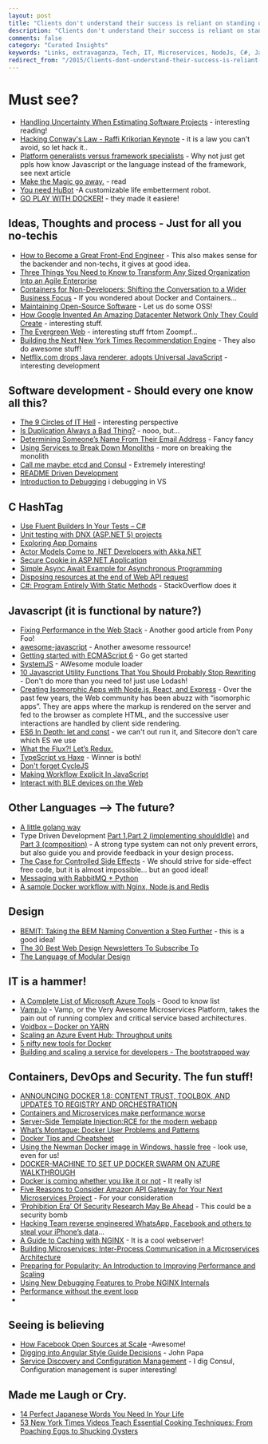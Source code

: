 ```yaml
---
layout: post
title: "Clients don't understand their success is reliant on standing out, not fitting in."
description: "Clients don't understand their success is reliant on standing out, not fitting in."
comments: false
category: "Curated Insights"
keywords: "Links, extravaganza, Tech, IT, Microservices, NodeJs, C#, Javascript, Solution architecture"
redirect_from: "/2015/Clients-dont-understand-their-success-is-reliant-on-standing-out-not-fitting-in/"
---
```

#  Must see? #
 * [Handling Uncertainty When Estimating Software Projects](https://www.lullabot.com/articles/handling-uncertainty-when-estimating-software-projects) - interesting reading!
 * [Hacking Conway's Law - Raffi Krikorian Keynote](https://www.youtube.com/watch?v=Lwdhw8aI8es&list=PL055Epbe6d5YhDchEvY3O4nIuSLYyrx7K&index=13) - it is a law you can't avoid, so let hack it..
 * [Platform generalists versus framework specialists](https://lostechies.com/jimmybogard/2015/08/11/platform-generalists-versus-framework-specialists/) - Why not just get ppls how know Javascript or the language instead of the framework, see next article
 * [Make the Magic go away.](http://blog.8thlight.com/uncle-bob/2015/08/06/let-the-magic-die.html) - read
 * [You need HuBot](  http://hubot.github.com) -A customizable life embetterment robot.
 * [GO PLAY WITH DOCKER!](https://www.docker.com/toolbox) - they made it easiere!


##  Ideas, Thoughts and process - Just for all you no-techis ##
 * [How to Become a Great Front-End Engineer](http://philipwalton.com/articles/how-to-become-a-great-front-end-engineer/) - This also makes sense for the backender and non-techs, it gives at good idea.
 * [Three Things You Need to Know to Transform Any Sized Organization Into an Agile Enterprise]( http://www.leadingagile.com/2015/08/three-things-you-need-to-know-to-transform-any-sized-organization-into-an-agile-enterprise-agile2015/)
 * [Containers for Non-Developers: Shifting the Conversation to a Wider Business Focus](http://thenewstack.io/containers-non-developers-shifting-conversation-wider-business-focus/) - If you wondered about Docker and Containers...
 * [Maintaining Open-Source Software](http://ponyfoo.com/articles/maintainable-oss) - Let us do some OSS!
 * [How Google Invented An Amazing Datacenter Network Only They Could Create](http://highscalability.com/blog/2015/8/10/how-google-invented-an-amazing-datacenter-network-only-they.html) - interesting stuff.
 * [The Evergreen Web](http://www.hanselman.com/blog/TheEvergreenWeb.aspx) - interesting stuff frtom Zoompf...
 * [Building the Next New York Times Recommendation Engine](http://open.blogs.nytimes.com/2015/08/11/building-the-next-new-york-times-recommendation-engine/?_r=0) - They also do awesome stuff!
 * [Netflix.com drops Java renderer, adopts Universal JavaScript](https://jaxenter.com/netflix-com-drops-java-renderer-adopts-universal-javascript-119529.html?utm_content=bufferefce3&utm_medium=social&utm_source=twitter.com&utm_campaign=buffer) - interesting development

##  Software development - Should every one know all this? ##
 * [The 9 Circles of IT Hell](http://blog.upwardsmotion.com/the-9-circles-of-it-hell/) - interesting perspective
 * [Is Duplication Always a Bad Thing?](http://www.ebaytechblog.com/2015/08/06/is-duplication-always-a-bad-thing/) - nooo, but...
 * [Determining Someone’s Name From Their Email Address](https://zoompf.com/blog/2015/08/determining-someones-name-from-their-email-address) - Fancy fancy
 * [Using Services to Break Down Monoliths](http://engineeringblog.yelp.com/2015/03/using-services-to-break-down-monoliths.html) - more on breaking the monolith
 * [Call me maybe: etcd and Consul](https://aphyr.com/posts/316-call-me-maybe-etcd-and-consul) - Extremely interesting!
 * [README Driven Development](http://ponyfoo.com/articles/readme-driven-development)
 * [Introduction to Debugging](http://blogs.msdn.com/b/visualstudio/archive/2015/08/11/introduction-to-debugging.aspx) i debugging in VS

 
##  **C HashTag** ##
 * [Use Fluent Builders In Your Tests – C#](http://www.cognim.co.uk/use-fluent-builders-in-your-tests/)
 * [Unit testing with DNX (ASP.NET 5) projects](http://blogs.msdn.com/b/webdev/archive/2015/08/06/unit-testing-with-dnx-asp-net-5-projects.aspx)
 * [Exploring App Domains](http://www.infragistics.com/community/blogs/codefusion/archive/2015/08/04/exploring-app-domains.aspx)
 * [Actor Models Come to .NET Developers with Akka.NET](http://dontcodetired.com/blog/post/Actor-Models-Come-to-NET-Developers-with-AkkaNET.aspx)
 * [Secure Cookie in ASP.NET Application](http://www.abhijainsblog.com/2015/08/secure-cookie-in-aspnet-application.html)
 * [Simple Async Await Example for Asynchronous Programming](http://www.microsoft.com/en-gb/developers/articles/week02aug15/simple-async-await-example-for-asynchronous-programming/)
 * [Disposing resources at the end of Web API request](http://www.strathweb.com/2015/08/disposing-resources-at-the-end-of-web-api-request/)
 * [C#: Program Entirely With Static Methods](http://mikehadlow.blogspot.co.uk/2015/08/c-program-entirely-with-static-methods.html) - StackOverflow does it

##  Javascript (it is functional by nature?) ##
 * [Fixing Performance in the Web Stack](http://ponyfoo.com/articles/fixing-web-performance) - Another good article from Pony Foo!
 * [awesome-javascript](https://github.com/sorrycc/awesome-javascript) - Another awesome ressource!
 * [Getting started with ECMAScript 6](http://www.2ality.com/2015/08/getting-started-es6.html) - Go get started
 * [SystemJS](https://github.com/systemjs/systemjs?) - AWesome module loader
 * [10 Javascript Utility Functions That You Should Probably Stop Rewriting](http://colintoh.com/blog/lodash-10-javascript-utility-functions-stop-rewriting) - Don't do more than you need to! just use Lodash!
 * [Creating Isomorphic Apps with Node.js, React, and Express](http://www.sitepoint.com/creating-isomorphic-apps-node-js-react-express/) - Over the past few years, the Web community has been abuzz with “isomorphic apps”. They are apps where the markup is rendered on the server and fed to the browser as complete HTML, and the successive user interactions are handled by client side rendering.
 * [ES6 In Depth: let and const](https://hacks.mozilla.org/2015/07/es6-in-depth-let-and-const/) - we can't out run it, and Sitecore don't care which ES we use
 * [What the Flux?! Let’s Redux.](https://blog.andyet.com/2015/08/06/what-the-flux-lets-redux)
 * [TypeScript vs Haxe](http://blog.onthewings.net/2015/08/05/typescript-vs-haxe/) - Winner is both!
 * [Don't forget CycleJS](http://cycle.js.org/basic-examples.html)
 * [Making Workflow Explicit In JavaScript ](http://derickbailey.com/2015/08/07/making-workflow-explicit-in-javascript/)
 * [Interact with BLE devices on the Web](https://developers.google.com/web/updates/2015/07/interact-with-ble-devices-on-the-web)

##  Other Languages --> The future? ##
  * [A little golang way](https://www.aerofs.com/blog/a-little-golang-way/)
  * Type Driven Development [Part 1](http://blog.ploeh.dk/2015/08/10/type-driven-development/),[Part 2 (implementing shouldIdle)](http://blog.ploeh.dk/2015/08/11/type-driven-development-implementing-shouldidle/) and [Part 3 (composition)](http://blog.ploeh.dk/2015/08/12/type-driven-development-composition/) - A strong type system can not only prevent errors, but also guide you and provide feedback in your design process.
  * [The Case for Controlled Side Effects](http://two-wrongs.com/the-case-for-controlled-side-effects) - We should strive for side-effect free code, but it is almost impossible... but an good ideal!
  * [Messaging with RabbitMQ + Python](http://marcelo-cure.blogspot.dk/2015/08/messaging-with-rabbitmq-python.html)
  * [A sample Docker workflow with Nginx, Node.js and Redis](http://anandmanisankar.com/posts/docker-container-nginx-node-redis-example/)

##  Design ##
  * [BEMIT: Taking the BEM Naming Convention a Step Further](http://csswizardry.com/2015/08/bemit-taking-the-bem-naming-convention-a-step-further/) - this is a good idea!
  * [The 30 Best Web Design Newsletters To Subscribe To](http://sixrevisions.com/lists/web-design-newsletters/)
  * [The Language of Modular Design](http://alistapart.com/article/language-of-modular-design)

##  IT is a hammer!  ##
  * [A Complete List of Microsoft Azure Tools](http://scottge.net/2015/08/03/a-complete-list-of-microsoft-azure-tools/) - Good to know list
  * [Vamp.Io](http://vamp.io/) - Vamp, or the Very Awesome Microservices Platform, takes the pain out of running complex and critical service based architectures.
  * [Voidbox – Docker on YARN](http://tech.hulu.com/blog/2015/08/06/voidbox-docker-on-yarn/?mkt_tok=3RkMMJWWfF9wsRonuqTMZKXonjHpfsX54%2B0uXKK1lMI%2F0ER3fOvrPUfGjI4ATsZnI%2BSLDwEYGJlv6SgFQ7LMMaZq1rgMXBk%3D)
  * [Scaling an Azure Event Hub: Throughput units](http://blog.bennymichielsen.be/2015/08/11/scaling-an-azure-event-hub-throughput-units/)
  * [5 nifty new tools for Docker](http://www.infoworld.com/article/2966158/application-virtualization/5-nifty-new-tools-for-docker.html)
  * [Building and scaling a service for developers - The bootstrapped way](http://cloudinary.com/blog/building_and_scaling_a_service_for_developers_the_bootstrapped_way?utm_source=webopsweekly&utm_medium=email)

##  Containers, DevOps and Security. The fun stuff! ##
  * [ANNOUNCING DOCKER 1.8: CONTENT TRUST, TOOLBOX, AND UPDATES TO REGISTRY AND ORCHESTRATION](https://blog.docker.com/2015/08/docker-1-8-content-trust-toolbox-registry-orchestration/)
  * [Containers and Microservices make performance worse](https://speakerdeck.com/garethr/containers-and-microservices-make-performance-worse?utm_source=webopsweekly&utm_medium=email)
  * [Server-Side Template Injection:RCE for the modern webapp](https://www.blackhat.com/docs/us-15/materials/us-15-Kettle-Server-Side-Template-Injection-RCE-For-The-Modern-Web-App-wp.pdf?utm_source=webopsweekly&utm_medium=email)
  * [What’s Montague: Docker User Problems and Patterns](https://medium.com/on-docker/what-s-montague-docker-user-problems-and-patterns-79750c504aa1)
  * [Docker Tips and Cheatsheet](http://blog.jez.io/2015/07/12/docker-tips-and-cheatsheet)
  * [Using the Newman Docker image in Windows, hassle free](http://blog.getpostman.com/2015/08/07/using-the-newman-docker-image-in-windows/) - look use, even for us!
  * [DOCKER-MACHINE TO SET UP DOCKER SWARM ON AZURE WALKTHROUGH](http://agup.tech/2015/08/06/docker-machine-docker-swarm-azure-walkthrough/)
  * [Docker is coming whether you like it or not](http://codebetter.com/kylebaley/2015/08/04/docker-is-coming-whether-you-like-it-or-not/) - It really is!
  * [Five Reasons to Consider Amazon API Gateway for Your Next Microservices Project](http://thenewstack.io/five-reasons-to-consider-amazon-api-gateway-for-your-next-microservices-project/) - For your consideration
  * [‘Prohibition Era’ Of Security Research May Be Ahead]( https://threatpost.com/prohibition-era-of-security-research-may-be-ahead/114165#sthash.4Hfz28GE.dpuf) - This could be a security bomb
  * [Hacking Team reverse engineered WhatsApp, Facebook and others to steal your iPhone’s data](http://thenextweb.com/insider/2015/08/06/hacking-team-reverse-engineered-whatsapp-facebook-and-others-to-steal-your-iphones-data/)...
  * [A Guide to Caching with NGINX](https://www.nginx.com/blog/nginx-caching-guide/) - It is a cool webserver!
  * [Building Microservices: Inter-Process Communication in a Microservices Architecture](https://www.nginx.com/blog/building-microservices-inter-process-communication/)
  * [Preparing for Popularity: An Introduction to Improving Performance and Scaling](https://www.nginx.com/blog/preparing-for-popularity/)
  * [Using New Debugging Features to Probe NGINX Internals](https://www.nginx.com/blog/new-debugging-features-probe-nginx-internals/)
  * [Performance without the event loop](http://dave.cheney.net/2015/08/08/performance-without-the-event-loop)
  * 
##  Seeing is believing ##
 * [How Facebook Open Sources at Scale](https://www.youtube.com/watch?v=vBbDAk5WYEo&index=5&list=PL055Epbe6d5YhDchEvY3O4nIuSLYyrx7K) -Awesome!
 * [Digging into Angular Style Guide Decisions](https://www.youtube.com/watch?v=hG-ARy0oqjI&feature=youtu.be&a) - John Papa
 * [Service Discovery and Configuration Management](https://speakerdeck.com/garethr/service-discovery-and-configuration-management) - I dig Consul, Configuration management is super interesting!
 
##  Made me Laugh or Cry.  ##
 * [14 Perfect Japanese Words You Need In Your Life](http://www.buzzfeed.com/danieldalton/irusu-for-life#.yybmOrlEqA)
 * [53 New York Times Videos Teach Essential Cooking Techniques: From Poaching Eggs to Shucking Oysters](http://www.openculture.com/2014/11/53-the-new-york-times-videos-demonstrate-cooking-techniques.html)
